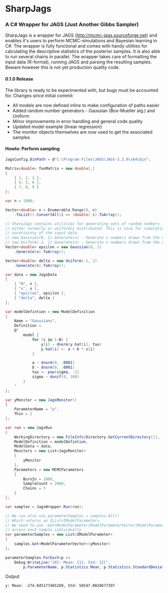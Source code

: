 # SharpJags
### A C\# Wrapper for JAGS (Just Another Gibbs Sampler)

SharpJags is a wrapper for JAGS (http://mcmc-jags.sourceforge.net) and enables it's users to perform MCMC-simulations and Bayesian learning in C\#.
The wrapper is fully functional and comes with handy utilities for calculating the descriptive statistics of the posterior samples. It is also able to run
several chains in parallel. The wrapper takes care of formatting the input data (R-format), running JAGS and parsing the resulting samples. Beware however this
is not yet production quality code.

#### 0.1.0 Release

The library is ready to be experimented with, but bugs must be accounted for. Changes since initial commit:

* All models are now defined inline to make configuration of paths easier
* Added random number generators - Gaussian (Box-Mueller alg.) and Uniform
* Minor improvements in error handling and general code quality
* Updated model example (linear regression)
* The monitor objects themselves are now used to get the associated samples

#### Howto: Perform sampling

``` csharp
JagsConfig.BinPath = @"C:\Program Files\JAGS\JAGS-3.3.0\x64\bin";

Matrix<double> fooMatrix = new double[,]
{
	{ 1, 2, 3 },
	{ 4, 5, 6 },
	{ 7, 8, 9 }
};

var n = 1000;

Vector<double> x = Enumerable.Range(0, n)
	.ToList().ConvertAll(i => (double) i).ToArray();

// SharpJags contains utilities for generating sets of random numbers -
// either normally or uniformly distributed. This is nice for simulating the
// uncertainty of the input data.
// new Gaussian(0, 1).Generate(n) - Generate n numbers drawn from the normal distribution with mean=0 and standard deviation=1 (standard normal)
// new Uniform(-1, 1).Generate(n) - Generate n numbers drawn from the uniform distribution that is defined by [min, max]
Vector<double> epsilon = new Gaussian(0, 1)
	.Generate(n).ToArray();

Vector<double> delta = new Uniform(-1, 1)
	.Generate(n).ToArray();

var data = new JagsData
{
	{ "N", n },
	{ "x", x },
	{ "epsilon", epsilon },
	{ "delta", delta }
};

var modelDefintion = new ModelDefinition
{
	Name = "Gaussians",
	Definition =
	@"
		model {
			for (i in 1:N) {
				y[i] ~ dnorm(y.hat[i], tau)
				y.hat[i] <- a + b * x[i]
			}

			a ~ dnorm(0, .0001)
			b ~ dnorm(0, .0001)
			tau <- pow(sigma, -2)
			sigma ~ dunif(0, 100)
		}
	"
};

var yMonitor = new JagsMonitor()
{
	ParameterName = "y",
	Thin = 1
};

var run = new JagsRun
{
	WorkingDirectory = new FileInfo(Directory.GetCurrentDirectory()),
	ModelDefinition = modelDefintion,
	ModelData = data,
	Monitors = new List<JagsMonitor>
	{
		yMonitor
	},
	Parameters = new MCMCParameters
	{
		BurnIn = 1000,
		SampleCount = 2000,
		Chains = 3
	}
};

var samples = JagsWrapper.Run(run);

// We can also use parameterSamples = samples.All()
// Which returns an IList<IModelParameter>
// We need to use .Get<ModelParameter|ModelParameterVector|ModelParameterMatrix> to
// access each sample individually
var parameterSamples = new List<IModelParameter>
{
	samples.Get<ModelParameterVector>(yMonitor)
};

parameterSamples.ForEach(p =>
	Debug.WriteLine("{0}: Mean: {1}, Std: {2}", 
		p.ParameterName, p.Statistics.Mean, p.Statistics.StandardDeviation));
```

Output

```
y: Mean: -274.045177465289, Std: 58547.0020677397
```